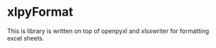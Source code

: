 # xlpyFormat
This is library is written on top of openpyxl and xlsxwriter for formatting excel sheets.

